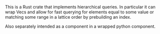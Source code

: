 This is a Rust crate that implements hierarchical queries. In particular it can wrap Vecs and allow for fast querying for elements equal to some value or matching some range in a lattice order by prebuilding an index.

Also separately intended as a component in a wrapped python component.